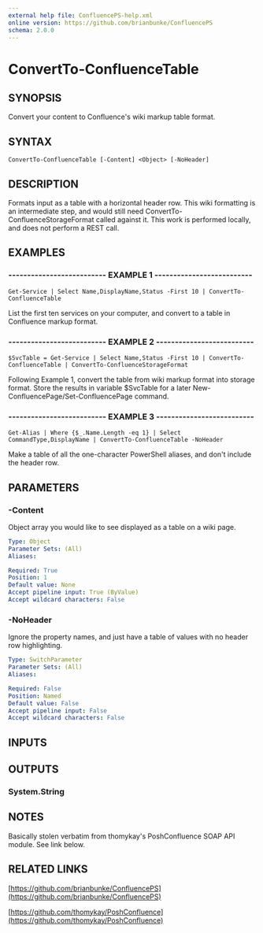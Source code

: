 ```yaml
---
external help file: ConfluencePS-help.xml
online version: https://github.com/brianbunke/ConfluencePS
schema: 2.0.0
---
```


# ConvertTo-ConfluenceTable

## SYNOPSIS
Convert your content to Confluence's wiki markup table format.

## SYNTAX

```
ConvertTo-ConfluenceTable [-Content] <Object> [-NoHeader]
```

## DESCRIPTION
Formats input as a table with a horizontal header row.
This wiki formatting is an intermediate step, and would still need ConvertTo-ConfluenceStorageFormat called against it.
This work is performed locally, and does not perform a REST call.

## EXAMPLES

### -------------------------- EXAMPLE 1 --------------------------
```
Get-Service | Select Name,DisplayName,Status -First 10 | ConvertTo-ConfluenceTable
```

List the first ten services on your computer, and convert to a table in Confluence markup format.

### -------------------------- EXAMPLE 2 --------------------------
```
$SvcTable = Get-Service | Select Name,Status -First 10 | ConvertTo-ConfluenceTable | ConvertTo-ConfluenceStorageFormat
```

Following Example 1, convert the table from wiki markup format into storage format.
Store the results in variable $SvcTable for a later New-ConfluencePage/Set-ConfluencePage command.

### -------------------------- EXAMPLE 3 --------------------------
```
Get-Alias | Where {$_.Name.Length -eq 1} | Select CommandType,DisplayName | ConvertTo-ConfluenceTable -NoHeader
```

Make a table of all the one-character PowerShell aliases, and don't include the header row.

## PARAMETERS

### -Content
Object array you would like to see displayed as a table on a wiki page.

```yaml
Type: Object
Parameter Sets: (All)
Aliases: 

Required: True
Position: 1
Default value: None
Accept pipeline input: True (ByValue)
Accept wildcard characters: False
```

### -NoHeader
Ignore the property names, and just have a table of values with no header row highlighting.

```yaml
Type: SwitchParameter
Parameter Sets: (All)
Aliases: 

Required: False
Position: Named
Default value: False
Accept pipeline input: False
Accept wildcard characters: False
```

## INPUTS

## OUTPUTS

### System.String

## NOTES
Basically stolen verbatim from thomykay's PoshConfluence SOAP API module.
See link below.

## RELATED LINKS

[https://github.com/brianbunke/ConfluencePS](https://github.com/brianbunke/ConfluencePS)

[https://github.com/thomykay/PoshConfluence](https://github.com/thomykay/PoshConfluence)

